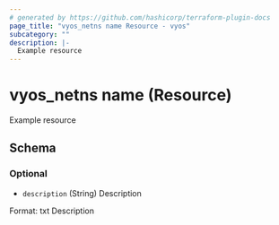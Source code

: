 ```yaml
---
# generated by https://github.com/hashicorp/terraform-plugin-docs
page_title: "vyos_netns name Resource - vyos"
subcategory: ""
description: |-
  Example resource
---
```


# vyos_netns name (Resource)

Example resource



<!-- schema generated by tfplugindocs -->
## Schema

### Optional

- `description` (String) Description

Format: txt
Description
